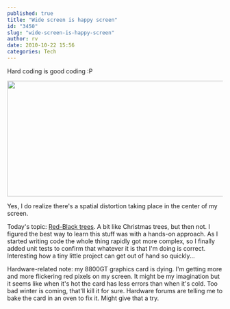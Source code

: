 ```yaml
---
published: true
title: "Wide screen is happy screen"
id: "3450"
slug: "wide-screen-is-happy-screen"
author: rv
date: 2010-10-22 15:56
categories: Tech
---
```

Hard coding is good coding :P

<a href="https://s3.amazonaws.com/cfwblog/uploads/2010/10/ws.jpg"><img class="aligncenter size-full wp-image-3452" title="ws_800" src="https://s3.amazonaws.com/cfwblog/uploads/2010/10/ws_800.jpg" alt="" width="800" height="270" /></a>

Yes, I do realize there's a spatial distortion taking place in the center of my screen.

Today's topic: <a href="https://en.wikipedia.org/wiki/Red-black_tree" target="_blank">Red-Black trees</a>. A bit like Christmas trees, but then not. I figured the best way to learn this stuff was with a hands-on approach. As I started writing code the whole thing rapidly got more complex, so I finally added unit tests to confirm that whatever it is that I'm doing is correct. Interesting how a tiny little project can get out of hand so quickly...

Hardware-related note: my 8800GT graphics card is dying. I'm getting more and more flickering red pixels on my screen. It might be my imagination but it seems like when it's hot the card has less errors than when it's cold. Too bad winter is coming, that'll kill it for sure. Hardware forums are telling me to bake the card in an oven to fix it. Might give that a try.

&nbsp;

&nbsp;

&nbsp;